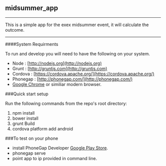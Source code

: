 ## midsummer_app
---

This is a simple app for the exex midsummer event, it will calculate the outcome.

---

####System Requirments

To run and develop you will need to have the following on your system.
* Node : [http://nodejs.org](http://nodejs.org)
* Grunt : [http://gruntjs.com](http://gruntjs.com)
* Cordova : [https://cordova.apache.org/](https://cordova.apache.org/)
* Phonegap : [http://phonegap.com/](http://phonegap.com/)
* [Google Chrome](http://www.google.com/chrome/) or similiar modern browser.


###Quick start setup

Run the following commands from the repo's root directory:

1. npm install
2. bower install
3. grunt Build
4. cordova platform add android

###To test on your phone
* install PhoneGap Developer [Google Play Store](https://play.google.com/store/apps/details?id=com.adobe.phonegap.app).
* phonegap serve
* point app to ip provided in command line.
